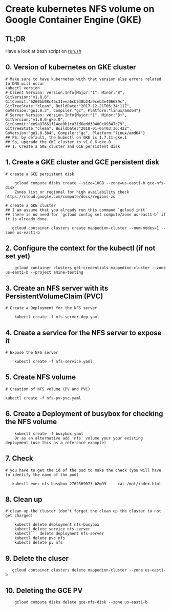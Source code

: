 # Create kubernetes NFS volume on Google Container Engine (GKE)

## TL;DR
Have a look at bash script on [run.sh](./run.sh)

## 0. Version of kubernetes on GKE cluster

    # Make sure to have kubernetes with that version else errors related to DNS will occur
    kubectl version
    # Client Version: version.Info{Major:"1", Minor:"8", GitVersion:"v1.8.6", GitCommit:"6260bb08c46c31eea6cb538b34a9ceb3e406689c", GitTreeState:"clean", BuildDate:"2017-12-21T06:34:11Z", GoVersion:"go1.8.3", Compiler:"gc", Platform:"linux/amd64"}
    # Server Version: version.Info{Major:"1", Minor:"8+", GitVersion:"v1.8.6-gke.0", GitCommit:"ee9a97661f14ee0b1ca31d6edd30480c89347c79", GitTreeState:"clean", BuildDate:"2018-01-05T03:36:42Z", GoVersion:"go1.8.3b4", Compiler:"gc", Platform:"linux/amd64"}
    ## PS: by default, the kubectl on GKE is 1.7.11-gke.1
    ## So, upgrade the GKE cluster to v1.8.6-gke.0
    ## 1. Create a GKE cluster and GCE persistent disk

## 1. Create a GKE cluster and GCE persistent disk
    # create a GCE persistent disk
```shell
    gcloud compute disks create --size=10GB --zone=us-east1-b gce-nfs-disk
    Zones list or regional for high availability check https://cloud.google.com/compute/docs/regions-zo
```
    # create a GKE cluster
    ## I am assume that you already run this command `gcloud init`
    ## there is no need for `gcloud config set compute/zone us-east1-b` if it is already done.
```shell
   gcloud container clusters create mappedinn-cluster --num-nodes=1 --zone us-east1-b
```
## 2. Configure the context for the kubectl (if not set yet)
```shell
    gcloud container clusters get-credentials mappedinn-cluster --zone us-east1-b --project amine-testing
```

## 3. Create an NFS server with its PersistentVolumeClaim (PVC)

    # Create a Deployment for the NFS server
```shell
    kubectl create -f nfs-server-dep.yaml
```
## 4. Create a service for the NFS server to expose it
    # Expose the NFS server
```shell
    kubectl create -f nfs-service.yaml
```
## 5. Create NFS volume
    # Creation of NFS volume (PV and PVC)
```shell
kubectl create -f nfs-pv-pvc.yaml
```
## 6. Create a Deployment of busybox for checking the NFS volume
```shell
    kubectl create -f busybox.yaml
    Or as an alternative add 'nfs' volume your your existing deployment (use this as a reference example)
```
## 7. Check

    # you have to get the id of the pod to make the check (you will have to identify the name of the pod)
```shell
   kubectl exec nfs-busybox-2762569073-b2m99  -- cat /mnt/index.html
```
## 8. Clean up

    # clean up the cluster (don't forget the clean up the cluster to not get charged)
```shell
    kubectl delete deployment nfs-busybox
    kubectl delete service nfs-server
    kubectl``` delete deployment nfs-server
    kubectl delete pvc nfs
    kubectl delete pv nfs
```
## 9. Delete the cluser
```shell
   gcloud container clusters delete mappedinn-cluster --zone us-east1-b
```

## 10. Deleting the GCE PV
```shell
    gcloud compute disks delete gce-nfs-disk --zone us-east1-b
```
